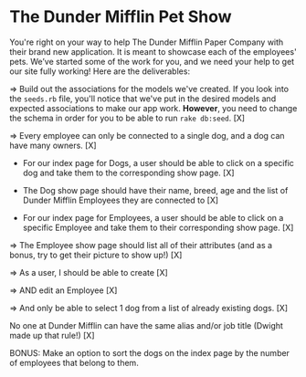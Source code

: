 # The Dunder Mifflin Pet Show

You're right on your way to help The Dunder Mifflin Paper Company with their brand new application. It is meant to
showcase each of the employees' pets. We’ve started some of the work for you, and we need your help to get our site fully working! Here are the deliverables:

=> Build out the associations for the models we've created. If you look into the `seeds.rb` file, you'll notice that we've put in the desired models and expected associations to make our app work. **However**, you need to change the schema in order for you to be able to run `rake db:seed`. [X]

=> Every employee can only be connected to a single dog, and a dog can have many owners. [X]

- For our index page for Dogs, a user should be able to click on a specific dog and take them to the corresponding show page. [X]

- The Dog show page should have their name, breed, age and the list of Dunder Mifflin Employees they are connected to [X]

- For our index page for Employees, a user should be able to click on a specific Employee and take them to their corresponding show page. [X]

=> The Employee show page should list all of their attributes (and as a bonus, try to get their picture to show up!) [X]

=> As a user, I should be able to create [X]

=> AND edit an Employee [X]

=> And only be able to select 1 dog from a list of already existing dogs. [X]

No one at Dunder Mifflin can have the same alias and/or job title (Dwight made up that rule!) [X]

BONUS: Make an option to sort the dogs on the index page by the number of employees that belong to them.
